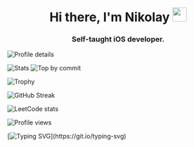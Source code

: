 <h1 align="center">Hi there, I'm Nikolay</a> 
<img src="https://github.com/blackcater/blackcater/raw/main/images/Hi.gif" height="32"/></h1>
<h3 align="center">Self-taught iOS developer.</h3>

![Profile details](https://github-profile-summary-cards.vercel.app/api/cards/profile-details?username=ClearCut3000&theme=github_dark)

![Stats](https://github-profile-summary-cards.vercel.app/api/cards/stats?username=ClearCut3000&theme=github_dark)
![Top by commit](https://github-profile-summary-cards.vercel.app/api/cards/repos-per-language?username=ClearCut3000&theme=github_dark)


![Trophy](https://github-profile-trophy.vercel.app/?username=ClearCut3000&theme=onedark&margin-w=15&row=1)

![GitHub Streak](https://github-readme-streak-stats.herokuapp.com/?user=ClearCut3000&theme=dark)

![LeetCode stats](https://leetcode-stats-six.vercel.app/api?username=ClearCut3000&theme=dark)

![Profile views](https://komarev.com/ghpvc/?username=ClearCut3000)



[![Typing SVG](https://readme-typing-svg.herokuapp.com?size=9&color=1874F7&lines=Probably+start+coding+for+food+soon...)](https://git.io/typing-svg)

